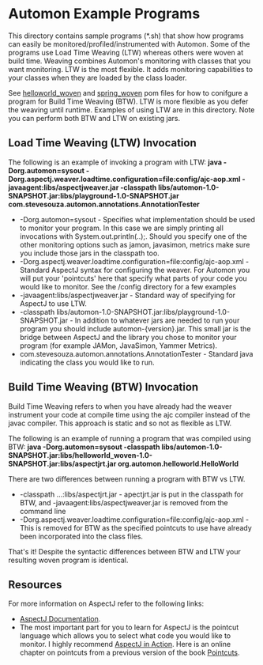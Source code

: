Automon Example Programs
========================

This directory contains sample programs (*.sh) that show how programs can easily be monitored/profiled/instrumented with Automon.
Some of the programs use Load Time Weaving (LTW) whereas others were woven at build time.  Weaving combines Automon's
monitoring with classes that you want monitoring.  LTW is the most flexible.  It adds monitoring capabilities to your
classes when they are loaded by the class loader.

See [helloworld_woven](https://github.com/stevensouza/automon/tree/master/helloworld_woven) and
[spring_woven](https://github.com/stevensouza/automon/tree/master/spring_woven) pom files for how to conifgure a program
for Build Time Weaving (BTW).  LTW is more flexible as you defer the weaving until runtime. Examples of using LTW are in
this directory.  Note you can perform both BTW and LTW on existing jars.

Load Time Weaving (LTW) Invocation
-----------------------------------
The following is an example of invoking a program with LTW:
**java   -Dorg.automon=sysout -Dorg.aspectj.weaver.loadtime.configuration=file:config/ajc-aop.xml -javaagent:libs/aspectjweaver.jar -classpath libs/automon-1.0-SNAPSHOT.jar:libs/playground-1.0-SNAPSHOT.jar com.stevesouza.automon.annotations.AnnotationTester**

* -Dorg.automon=sysout - Specifies what implementation should be used to monitor your program. In this case we are simply
printing all invocations with System.out.println(..);.  Should you specify one of the other monitoring options such as jamon, javasimon, metrics
make sure you include those jars in the classpath too.
* -Dorg.aspectj.weaver.loadtime.configuration=file:config/ajc-aop.xml - Standard AspectJ syntax for configuring the weaver. For
Automon you will put your 'pointcuts' here that specify what parts of your code you would like to monitor.  See the
/config directory for a few examples
* -javaagent:libs/aspectjweaver.jar - Standard way of specifying for AspectJ to use LTW.
* -classpath libs/automon-1.0-SNAPSHOT.jar:libs/playground-1.0-SNAPSHOT.jar - In addition to whatever jars are needed to run your
program you should include automon-{version}.jar.  This small jar is the bridge between AspectJ and the library you chose to
monitor your program (for example JAMon, JavaSimon, Yammer Metrics).
* com.stevesouza.automon.annotations.AnnotationTester - Standard java indicating the class you would like to run.

Build Time Weaving (BTW) Invocation
-----------------------------------
Build Time Weaving refers to when you have already had the weaver instrument your code at compile time using the ajc compiler
instead of the javac compiler.  This approach is static and so not as flexible as LTW.

The following is an example of running a program that was compiled using BTW:
**java   -Dorg.automon=sysout -classpath libs/automon-1.0-SNAPSHOT.jar:libs/helloworld_woven-1.0-SNAPSHOT.jar:libs/aspectjrt.jar org.automon.helloworld.HelloWorld**

There are two differences between running a program with BTW vs LTW.

* -classpath ...:libs/aspectjrt.jar - apectjrt.jar is put in the classpath for BTW, and -javaagent:libs/aspectjweaver.jar is removed from the command line
* -Dorg.aspectj.weaver.loadtime.configuration=file:config/ajc-aop.xml - This is removed for BTW as the specified pointcuts to use
have already been incorporated into the class files.

That's it! Despite the syntactic differences between BTW and LTW your resulting woven program is identical.

Resources
---------
For more information on AspectJ refer to the following links:

* [AspectJ Documentation](http://eclipse.org/aspectj/doc/released/progguide/index.html).
* The most important part for you to learn for AspectJ is the pointcut language which allows you to select what code you would like
to monitor. I highly recommend [AspectJ in Action](http://www.amazon.com/AspectJ-Action-Enterprise-Spring-Applications/dp/1933988053/ref=sr_1_1?ie=UTF8&qid=1426500440&sr=8-1&keywords=aspectj+in+action).
  Here is an online chapter on pointcuts from a previous version of the book [Pointcuts](https://www.java.net/today/2003/12/26/ch3AspectJSyntaxBasics.pdf).
